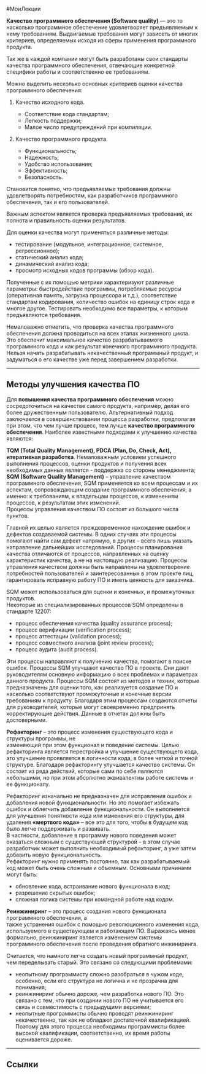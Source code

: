 #МоиЛекции 

**Качество программного обеспечения (Software quality)** — это то насколько программное обеспечение удовлетворяет предъявляемым к нему требованиям. Выдвигаемые требования могут зависеть от многих критериев, определяемых исходя из сферы применения программного продукта.

Так же в каждой компании могут быть разработаны свои стандарты качества программного обеспечения, отвечающие конкретной специфики работы и соответственно ее требованиям.

Можно выделить несколько основных критериев оценки качества программного обеспечения:

1. Качество исходного кода.

	- Соответствие кода стандартам;
	- Легкость поддержки;
	- Малое число предупреждений при компиляции.

1. Качество программного продукта.

	- Функциональность;
	- Надежность;
	- Удобство использования;
	- Эффективность;
	- Безопасность.

Становится понятно, что предъявляемые требования должны удовлетворять потребностям, как разработчиков программного обеспечения, так и его пользователей.

Важным аспектом является проверка предъявляемых требований, их полнота и правильность оценки результатов. 

Для оценки качества могут применяться различные методы:

- тестирование (модульное, интеграционное, системное, регрессионное);
- статический анализ кода;
- динамический анализ кода;
- просмотр исходных кодов программы (обзор кода).

Полученные с их помощью метрики характеризуют различные параметры: быстродействие программы, потребляемые ресурсы (оперативная память, загрузка процессора и т.д.), соответствие стандартам кодирования, количество ошибок на единицу строк кода и многое другое. Тестировать необходимо все параметры, к которым предъявляются требования.

Немаловажно отметить, что проверка качества программного обеспечения должна проводиться на всех этапах жизненного цикла. Это обеспечит максимальное качество разрабатываемого программного кода и как результат конечного программного продукта. Нельзя начать разрабатывать некачественный программный продукт, и задуматься о его качестве уже перед завершением разработки.

---
## Методы улучшения качества ПО

Для **повышения качества программного обеспечения** можно сосредоточиться на качестве самого продукта, например, делая его более дружественным пользователю. Альтернативный подход заключается в совершенствовании процесса разработки, предполагая при этом, что чем лучше процесс, тем лучше **качество программного обеспечения**. Наиболее известными подходами к улучшению качества являются:

**TQM (Total Quality Management), PDCA (Plan, Do, Check, Act), итеративная разработка**. Немаловажным условием успешного выполнения процессов, оценки продуктов и получения всех необходимых данных является - поддержка со стороны менеджмента;  
**SQM (Software Quality Management)** – управление качеством программного обеспечения,  SQM применяется ко всем процессам и их аспектам, сопровождающим создание программного  обеспечения, а именно: к требованиям, к владельцам процессов, к изменениям процессов, к результатам этих изменений.  
Процессы управления качеством ПО состоят из большого числа пунктов.

Главной их целью является преждевременное нахождение ошибок и дефектов создаваемой системы. В одних случаях эти процессы помогают найти сам дефект напрямую, в других – всего лишь указать направление дальнейших исследований. Процессы планирования качества отличаются от процессов, направленных на оценку характеристик качества, а не на настоящую реализацию. Процессы управления качеством должны быть направлены на удовлетворение потребностей пользователей и заинтересованных в этом проекте лиц, гарантировать исправную работу ПО и иметь ценность для заказчика.

SQM может использоваться для оценки и конечных, и промежуточных продуктов.  
Некоторые из специализированных процессов SQM определены в стандарте 12207:  
- процесс обеспечения качества (quality assurance process);  
- процесс верификации (verification process);  
- процесс аттестации (validation process);  
- процесс совместного анализа (joint review process);  
- процесс аудита (audit process).  
  
Эти процессы направляют к получению качества, помогают в поиске ошибок. Процессы SQM улучшают качество ПО в проекте. Они дают руководителям основную информацию о всех проблемах и параметрах данного продукта. Процессы SQM состоят из методов и техник, которые предназначены для оценки того, как реализуется создание ПО и насколько соответствуют промежуточные и конечные версии требованиям к продукту. Благодаря этим процессам создаются отчеты для руководителей, которые могут своевременно предпринять корректирующие действия. Данные в отчетах должны быть достоверными.
  
**Рефакторинг** – это процесс изменения существующего кода и структуры программы, не  
изменяющий при этом функционал и поведение системы. Целью рефакторинга является перестройка и улучшение существующего кода, это улучшение проявляется в логичности кода, в более четкой и точной структуре. Благодаря рефакторингу улучшается качество системы. Он состоит из ряда действий, которые сами по себе являются небольшими, но при этом абсолютно эквивалентны работе системы и ее функционалу.

Рефакторинг изначально не предназначен для исправления ошибок и добавления новой функциональности. Но это помогает избежать ошибок и облегчить добавление функциональности. Он выполняется для улучшения понятности кода или изменения его структуры, для удаления **«мертвого кода»** – все это для того, чтобы в будущем код было легче поддерживать и развивать.  
В частности, добавление в программу нового поведения может оказаться сложным с существующей структурой – в этом случае разработчик может выполнить необходимый рефакторинг, а уже затем добавить новую функциональность.  
Рефакторинг нужно применять постоянно, так как разрабатываемый код может быть очень сложным и объемным. Основными причинами могут быть:  
- обновление кода, встраивание нового функционала в код;  
- разрешение скрытых ошибок;  
- сложная логика системы при командной работе над кодом.

**Реинжиниринг** – это процесс создания нового функционала программного обеспечения, а  
также устранения ошибок с помощью революционного изменения кода, используемого в существующем и работающем ПО. Выражаясь менее формально, реинжиниринг является изменением системы программного обеспечения после проведения обратного инжиниринга.

Считается, что намного легче создать новый программный продукт, чем переделывать старый. Это связано со следующими проблемами:  

- неопытному программисту сложно разобраться в чужом коде, особенно, если его структура не логична и не прозрачна для понимания;  
- реинжиниринг обычно дороже, чем разработка нового ПО. Это связано с тем, что при создании нового ПО не учитывается его связь и совместимость с предыдущими версиями;  
- неопытные программисты обычно проводят реинжиниринг некачественно, так как не обладают достаточной квалификацией. Поэтому для этого процесса необходимы программисты более высокой квалификации, соответственно, их время работы оценивается дороже.

---
## Ссылки